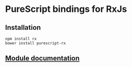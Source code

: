 # PureScript bindings for RxJs

## Installation

```
npm install rx
bower install purescript-rx
```

## [Module documentation](http://pursuit.purescript.org/packages/purescript-rx/)


